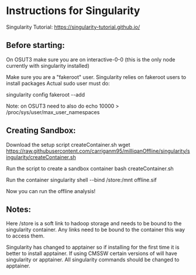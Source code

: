 # Instructions for Singularity

Singularity Tutorial: https://singularity-tutorial.github.io/

## Before starting:

On OSUT3 make sure you are on interactive-0-0 (this is the only node currently with singularity installed)

Make sure you are a "fakeroot" user. Singularity relies on fakeroot users to install packages
Actual sudo user must do:

singularity config fakeroot --add <username>

Note: on OSUT3 need to also do
echo 10000 > /proc/sys/user/max_user_namespaces

## Creating Sandbox:

Download the setup script createContainer.sh
wget https://raw.githubusercontent.com/carriganm95/milliqanOffline/singularity/singularity/createContainer.sh

Run the script to create a sandbox container
bash createContainer.sh 

Run the container
singularity shell --bind /store:/mnt offline.sif

Now you can run the offline analysis!

## Notes:
Here /store is a soft link to hadoop storage and needs to be bound to the singularity container. Any links need to be bound to the container this way to access them. 

Singularity has changed to apptainer so if installing for the first time it is better to install apptainer. If using CMSSW certain versions of will have singularity or apptainer. All singularity commands should be changed to apptainer. 

